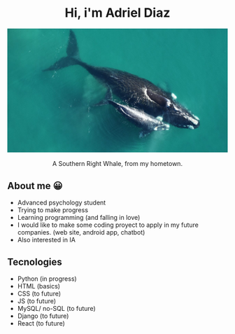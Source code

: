 
<div align ="center">
<h1 align="center">Hi, i'm Adriel Diaz</h1>
</div>
<img src ="DEF-5.jpg" alt ="A southern right whale. From my hometown."></img> 
<p align="center">A Southern Right Whale, from my hometown. </p>


<h2>About me 😀</h2>

- Advanced psychology student
- Trying to make progress
- Learning programming (and falling in love)
- I would like to make some coding proyect to apply in my future companies. (web site, android app, chatbot)
- Also interested in IA

<h2>Tecnologies</h2>

- Python (in progress)
- HTML (basics)
- CSS (to future)
- JS (to future)
- MySQL/ no-SQL (to future)
- Django (to future)
- React (to future)



